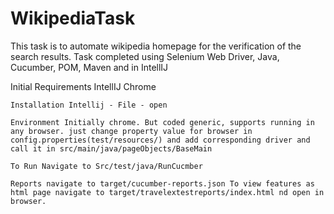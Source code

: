 # WikipediaTask

This task is to automate wikipedia homepage for the verification of the search results.
Task completed using Selenium Web Driver, Java, Cucumber, POM, Maven and in IntellIJ

Initial Requirements IntellIJ Chrome

    Installation Intellij - File - open

    Environment Initially chrome. But coded generic, supports running in any browser. just change property value for browser in config.properties(test/resources/) and add corresponding driver and call it in src/main/java/pageObjects/BaseMain

    To Run Navigate to Src/test/java/RunCucmber

    Reports navigate to target/cucumber-reports.json To view features as html page navigate to target/travelextestreports/index.html nd open in browser.
